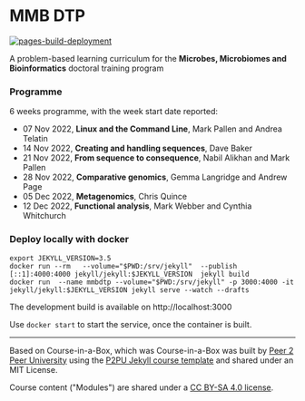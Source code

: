 # MMB DTP

[![pages-build-deployment](https://github.com/mmbdtp/mmbdtp.github.io/actions/workflows/pages/pages-build-deployment/badge.svg)](https://github.com/mmbdtp/mmbdtp.github.io/actions/workflows/pages/pages-build-deployment)

A problem-based learning curriculum for the **Microbes, Microbiomes and Bioinformatics** doctoral training program

### Programme

6 weeks programme, with the week start date reported:

* 07 Nov 2022, **Linux and the Command Line**, Mark Pallen and Andrea Telatin
* 14 Nov 2022, **Creating and handling sequences**, Dave Baker 
* 21 Nov 2022, **From sequence to consequence**, Nabil Alikhan and Mark Pallen
* 28 Nov 2022, **Comparative genomics**, Gemma Langridge and Andrew Page
* 05 Dec 2022, **Metagenomics**, Chris Quince
* 12 Dec 2022, **Functional analysis**, Mark Webber and Cynthia Whitchurch


### Deploy locally with docker 

``` 
export JEKYLL_VERSION=3.5
docker run --rm   --volume="$PWD:/srv/jekyll"  --publish [::1]:4000:4000 jekyll/jekyll:$JEKYLL_VERSION  jekyll build
docker run  --name mmbdtp --volume="$PWD:/srv/jekyll" -p 3000:4000 -it jekyll/jekyll:$JEKYLL_VERSION jekyll serve --watch --drafts
```

The development build is available on http://localhost:3000 

Use `docker start` to start the service, once the container is built.


---

Based on Course-in-a-Box, which was 
Course-in-a-Box was built by [Peer 2 Peer University](https://www.p2pu.org) using the [P2PU Jekyll course template](https://github.com/p2pu/jekyll-course-template) and shared under an MIT License.

Course content ("Modules") are shared under a [CC BY-SA 4.0 license](https://creativecommons.org/licenses/by-sa/4.0/).
